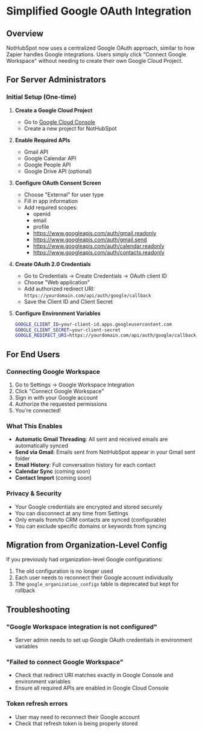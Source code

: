 # Simplified Google OAuth Integration

## Overview

NotHubSpot now uses a centralized Google OAuth approach, similar to how Zapier handles Google integrations. Users simply click "Connect Google Workspace" without needing to create their own Google Cloud Project.

## For Server Administrators

### Initial Setup (One-time)

1. **Create a Google Cloud Project**
   - Go to [Google Cloud Console](https://console.cloud.google.com)
   - Create a new project for NotHubSpot

2. **Enable Required APIs**
   - Gmail API
   - Google Calendar API
   - Google People API
   - Google Drive API (optional)

3. **Configure OAuth Consent Screen**
   - Choose "External" for user type
   - Fill in app information
   - Add required scopes:
     - openid
     - email
     - profile
     - https://www.googleapis.com/auth/gmail.readonly
     - https://www.googleapis.com/auth/gmail.send
     - https://www.googleapis.com/auth/calendar.readonly
     - https://www.googleapis.com/auth/contacts.readonly

4. **Create OAuth 2.0 Credentials**
   - Go to Credentials → Create Credentials → OAuth client ID
   - Choose "Web application"
   - Add authorized redirect URI: `https://yourdomain.com/api/auth/google/callback`
   - Save the Client ID and Client Secret

5. **Configure Environment Variables**
   ```bash
   GOOGLE_CLIENT_ID=your-client-id.apps.googleusercontent.com
   GOOGLE_CLIENT_SECRET=your-client-secret
   GOOGLE_REDIRECT_URI=https://yourdomain.com/api/auth/google/callback
   ```

## For End Users

### Connecting Google Workspace

1. Go to Settings → Google Workspace Integration
2. Click "Connect Google Workspace"
3. Sign in with your Google account
4. Authorize the requested permissions
5. You're connected!

### What This Enables

- **Automatic Gmail Threading**: All sent and received emails are automatically synced
- **Send via Gmail**: Emails sent from NotHubSpot appear in your Gmail sent folder
- **Email History**: Full conversation history for each contact
- **Calendar Sync** (coming soon)
- **Contact Import** (coming soon)

### Privacy & Security

- Your Google credentials are encrypted and stored securely
- You can disconnect at any time from Settings
- Only emails from/to CRM contacts are synced (configurable)
- You can exclude specific domains or keywords from syncing

## Migration from Organization-Level Config

If you previously had organization-level Google configurations:

1. The old configuration is no longer used
2. Each user needs to reconnect their Google account individually
3. The `google_organization_configs` table is deprecated but kept for rollback

## Troubleshooting

### "Google Workspace integration is not configured"
- Server admin needs to set up Google OAuth credentials in environment variables

### "Failed to connect Google Workspace"
- Check that redirect URI matches exactly in Google Console and environment variables
- Ensure all required APIs are enabled in Google Cloud Console

### Token refresh errors
- User may need to reconnect their Google account
- Check that refresh token is being properly stored